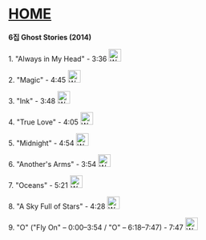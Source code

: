 # [HOME](https://github.com/GeekInTheClass/Coldplay/blob/master/README.md#album-history)

**6집 Ghost Stories (2014)**

<p>1.	"Always in My Head"	- 3:36 <a href="https://www.youtube.com/watch?v=_fdrHVO9wBA">
<img border="0" alt="W3Schools" src="https://cdn1.iconfinder.com/data/icons/logotypes/32/youtube-128.png" width="25" height="25">
</a></p>

<p>2.	"Magic" - 4:45 <a href="https://www.youtube.com/watch?v=Qtb11P1FWnc">
<img border="0" alt="W3Schools" src="https://cdn1.iconfinder.com/data/icons/logotypes/32/youtube-128.png" width="25" height="25">
</a></p>

<p>3.	"Ink" - 3:48 <a href="https://www.youtube.com/watch?v=gKM15TaKLUI">
<img border="0" alt="W3Schools" src="https://cdn1.iconfinder.com/data/icons/logotypes/32/youtube-128.png" width="25" height="25">
</a></p>

<p>4.	"True Love" - 4:05 <a href="https://www.youtube.com/watch?v=Wpl_6jotaHA">
<img border="0" alt="W3Schools" src="https://cdn1.iconfinder.com/data/icons/logotypes/32/youtube-128.png" width="25" height="25">
</a></p>

<p>5.	"Midnight" - 4:54 <a href="https://www.youtube.com/watch?v=BQeMxWjpr-Y">
<img border="0" alt="W3Schools" src="https://cdn1.iconfinder.com/data/icons/logotypes/32/youtube-128.png" width="25" height="25">
</a></p>

<p>6.	"Another's Arms" - 3:54 <a href="https://www.youtube.com/watch?v=y7Ob2ltW_wM">
<img border="0" alt="W3Schools" src="https://cdn1.iconfinder.com/data/icons/logotypes/32/youtube-128.png" width="25" height="25">
</a></p>

<p>7.	"Oceans" - 5:21 <a href="https://www.youtube.com/watch?v=BvsChJvE86M">
<img border="0" alt="W3Schools" src="https://cdn1.iconfinder.com/data/icons/logotypes/32/youtube-128.png" width="25" height="25">
</a></p>

<p>8.	"A Sky Full of Stars" - 4:28 <a href="https://www.youtube.com/watch?v=VPRjCeoBqrI">
<img border="0" alt="W3Schools" src="https://cdn1.iconfinder.com/data/icons/logotypes/32/youtube-128.png" width="25" height="25">
</a></p>

<p>9.	"O" ("Fly On" – 0:00–3:54 / "O" – 6:18–7:47) - 7:47 <a href="https://www.youtube.com/watch?v=Ap-HeMIKi-c">
<img border="0" alt="W3Schools" src="https://cdn1.iconfinder.com/data/icons/logotypes/32/youtube-128.png" width="25" height="25">
</a></p>